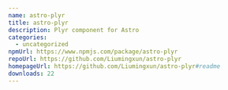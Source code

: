 ```yaml
---
name: astro-plyr
title: astro-plyr
description: Plyr component for Astro
categories:
  - uncategorized
npmUrl: https://www.npmjs.com/package/astro-plyr
repoUrl: https://github.com/Liumingxun/astro-plyr
homepageUrl: https://github.com/Liumingxun/astro-plyr#readme
downloads: 22
---
```

